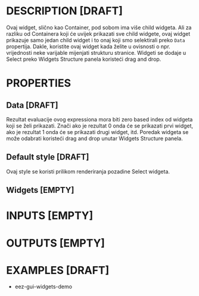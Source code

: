 # DESCRIPTION [DRAFT]

Ovaj widget, slično kao Container, pod sobom ima više child widgeta. Ali za razliku od Containera koji će uvijek prikazati sve child widgete, ovaj widget prikazuje samo jedan child widget i to onaj koji smo selektirali preko `Data` propertija. Dakle, koristite ovaj widget kada želite u ovisnosti o npr. vrijednosti neke varijable mijenjati strukturu stranice. Widgeti se dodaje u Select preko Widgets Structure panela koristeći drag and drop.

# PROPERTIES

## Data [DRAFT]

Rezultat evaluacije ovog expressiona mora biti zero based index od widgeta koji se želi prikazati. Znači ako je rezultat 0 onda će se prikazati prvi widget, ako je rezultat 1 onda će se prikazati drugi widget, itd. Poredak widgeta se može odabrati koristeći drag and drop unutar Widgets Structure panela.

## Default style [DRAFT]

Ovaj style se koristi prilikom renderiranja pozadine Select widgeta.

## Widgets [EMPTY]

# INPUTS [EMPTY]

# OUTPUTS [EMPTY]

# EXAMPLES [DRAFT]

-   eez-gui-widgets-demo

